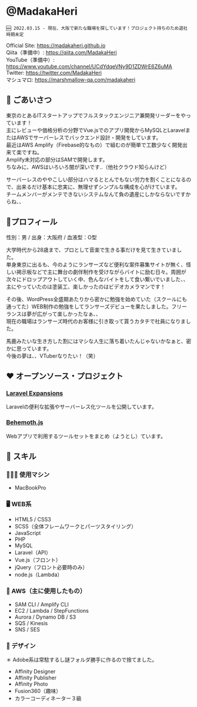 # @MadakaHeri

```
🆕 2022.03.15 - 現在、大阪で新たな職場を探しています！プロジェクト持ちのため退社時期未定
```

Official Site: https://madakaheri.github.io  
Qiita（準備中）: https://qiita.com/MadakaHeri  
YouTube（準備中）: https://www.youtube.com/channel/UCdYdqeVNy9D1ZDWrE6Z6uMA  
Twitter: https://twitter.com/MadakaHeri  
マシュマロ: https://marshmallow-qa.com/madakaheri  

## 📣 ごあいさつ

東京のとあるITスタートアップでフルスタックエンジニア兼開発リーダーをやっています！  
主にレビューや価格分析の分野でVue.jsでのアプリ開発からMySQLとLaravelまたはAWSでサーバーレスでバックエンド設計・開発をしています。  
最近はAWS Amplify（Firebase的なもの）で組むのが簡単で工数少なく開発出来て楽ですね。  
Amplify未対応の部分はSAMで開発します。  
ちなみに、AWSはいろいろ闇が深いです..（他社クラウド知らんけど）  

サーバーレスのややこしい部分はハマるととんでもない労力を割くことになるので、出来るだけ基本に忠実に、無理せずシンプルな構成を心がけています。  
チームメンバーがメンテできないシステムなんて負の遺産にしかならないですからね、、


## 👀プロフィール

性別：男 / 出身：大阪府 / 血液型：O型

大学時代から28歳まで、プロとして音楽で生きる事だけを見て生きていました。  
単身東京に出るも、今のようにランサーズなど便利な案件募集サイトが無く、怪しい掲示板などで主に舞台の劇伴制作を受けながらバイトに励む日々。周囲が次々にドロップアウトしていく中、色んなバイトをして食い繋いでいました、、  
主にやっていたのは塗装工、楽しかったのはビデオカメラマンです！  

その後、WordPress全盛期あたりから密かに勉強を始めていた（スクールにも通ってた）WEB制作の勉強をしてランサーズデビューを果たしました。フリーランスは夢が広がって楽しかったなぁ、、  
現在の職場はランサーズ時代のお客様に引き取って貰うカタチで社員になりました。  

馬鹿みたいな生き方した割にはマシな人生に落ち着いたんじゃないかなぁと、密かに思っています。  
今後の夢は、、VTuberなりたい！（笑）

## ❤️ オープンソース・プロジェクト

### [Laravel Expansions](https://github.com/laravel-expansions)
Laravelの便利な拡張やサーバーレス化ツールを公開しています。

### [Behemoth.js](https://github.com/behemothjs)
Webアプリで利用するツールセットをまとめ（ようとし）ています。


## 🌱 スキル

### 🧑🏻‍💻 使用マシン
- MacBookPro

### 🖥 WEB系
- HTML5 / CSS3
- SCSS（全体フレームワークとパーツスタイリング）
- JavaScript
- PHP
- MySQL
- Laravel（API）
- Vue.js（フロント）
- jQuery（フロント必要時のみ）
- node.js（Lambda）

### 🦄 AWS（主に使用したもの）
- SAM CLI / Amplify CLI
- EC2 / Lambda / StepFunctions
- Aurora / Dynamo DB / S3
- SQS / Kinesis
- SNS /  SES

### 🎨 デザイン
＊ Adobe系は常駐するし謎フォルダ勝手に作るので捨てました。
- Affinity Designer
- Affinity Publisher
- Affinity Photo
- Fusion360（趣味）
- カラーコーディネーター３級

<!---
MadakaHeri/MadakaHeri is a ✨ special ✨ repository because its `README.md` (this file) appears on your GitHub profile.
You can click the Preview link to take a look at your changes.
--->
